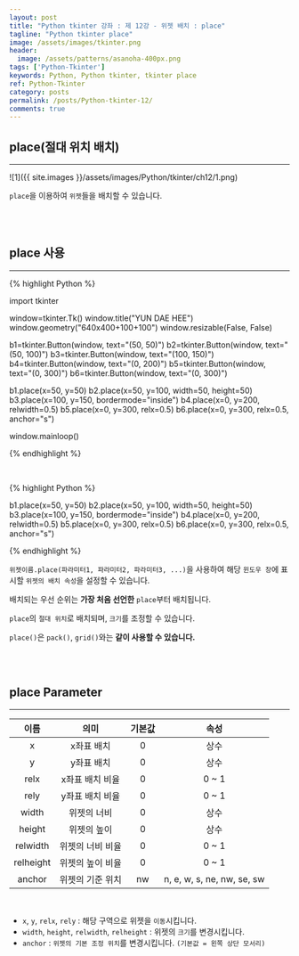 ```yaml
---
layout: post
title: "Python tkinter 강좌 : 제 12강 - 위젯 배치 : place"
tagline: "Python tkinter place"
image: /assets/images/tkinter.png
header:
  image: /assets/patterns/asanoha-400px.png
tags: ['Python-Tkinter']
keywords: Python, Python tkinter, tkinter place
ref: Python-Tkinter
category: posts
permalink: /posts/Python-tkinter-12/
comments: true
---
```


## place(절대 위치 배치) ##
----------

![1]({{ site.images }}/assets/images/Python/tkinter/ch12/1.png)

`place`을 이용하여 `위젯`들을 배치할 수 있습니다.

<br>
<br>

## place 사용 ##
----------

{% highlight Python %}

import tkinter

window=tkinter.Tk()
window.title("YUN DAE HEE")
window.geometry("640x400+100+100")
window.resizable(False, False)

b1=tkinter.Button(window, text="(50, 50)")
b2=tkinter.Button(window, text="(50, 100)")
b3=tkinter.Button(window, text="(100, 150)")
b4=tkinter.Button(window, text="(0, 200)")
b5=tkinter.Button(window, text="(0, 300)")
b6=tkinter.Button(window, text="(0, 300)")

b1.place(x=50, y=50)
b2.place(x=50, y=100, width=50, height=50)
b3.place(x=100, y=150, bordermode="inside")
b4.place(x=0, y=200, relwidth=0.5)
b5.place(x=0, y=300, relx=0.5)
b6.place(x=0, y=300, relx=0.5, anchor="s")

window.mainloop()

{% endhighlight %}

<br>

{% highlight Python %}

b1.place(x=50, y=50)
b2.place(x=50, y=100, width=50, height=50)
b3.place(x=100, y=150, bordermode="inside")
b4.place(x=0, y=200, relwidth=0.5)
b5.place(x=0, y=300, relx=0.5)
b6.place(x=0, y=300, relx=0.5, anchor="s")

{% endhighlight %}

`위젯이름.place(파라미터1, 파라미터2, 파라미터3, ...)`을 사용하여 해당 `윈도우 창`에 표시할 `위젯의 배치 속성`을 설정할 수 있습니다.

배치되는 우선 순위는 **가장 처음 선언한** `place`부터 배치됩니다.

`place`의 `절대 위치`로 배치되며, `크기`를 조정할 수 있습니다.

`place()`은 `pack()`, `grid()`와는 **같이 사용할 수 있습니다.**


<br>
<br>

## place Parameter ##
----------

|    이름   |       의미       | 기본값 |              속성             |
|:---------:|:----------------:|:------:|:-----------------------------:|
|     x     |    x좌표 배치    |    0   |              상수             |
|     y     |    y좌표 배치    |    0   |              상수             |
|    relx   |  x좌표 배치 비율 |    0   |             0 ~ 1             |
|    rely   |  y좌표 배치 비율 |    0   |             0 ~ 1             |
|   width   |    위젯의 너비   |    0   |              상수             |
|   height  |    위젯의 높이   |    0   |              상수             |
|  relwidth | 위젯의 너비 비율 |    0   |             0 ~ 1             |
| relheight | 위젯의 높이 비율 |    0   |             0 ~ 1             |
|   anchor  | 위젯의 기준 위치 |   nw   |   n, e, w, s, ne, nw, se, sw  |

<br>

* `x`, `y`, `relx`, `rely` : 해당 구역으로 위젯을 `이동`시킵니다.
* `width`, `height`, `relwidth`, `relheight` : 위젯의 `크기`를 변경시킵니다.
* `anchor` : `위젯의 기본 조정 위치`를 변경시킵니다. `(기본값 = 왼쪽 상단 모서리)`